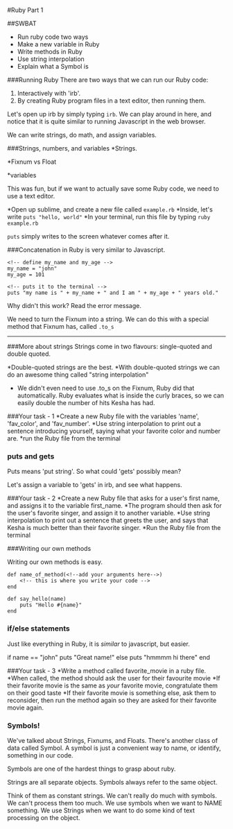 #Ruby Part 1

##SWBAT
- Run ruby code two ways
- Make a new variable in Ruby
- Write methods in Ruby
- Use string interpolation
- Explain what a Symbol is

###Running Ruby
There are two ways that we can run our Ruby code:
1) Interactively with 'irb'.
2) By creating Ruby program files in a text editor, then running them.

Let's open up irb by simply typing `irb`.
We can play around in here, and notice that it is quite similar to running Javascript in the web browser.

We can write strings, do math, and assign variables.

###Strings, numbers, and variables
*Strings. 
<!-- we can do fun things to strings that we can't do to other classes. E.g. upcase, downcase, swapcase, reverse -->

*Fixnum vs Float
<!-- Fixnum is an integer, Float is a decimal 
If we do arithmetic on two integer values (Fixnums), we get back an integer value (a Fixnum). If we mix a Fixnum and a Float, Ruby will automatically return the more general type, in this case, the floating point type.
-->

*variables 
<!-- we don't need the 'var' keyword. -->

This was fun, but if we want to actually save some Ruby code, we need to use a text editor. 


*Open up sublime, and create a new file called `example.rb`
*Inside, let's write `puts "hello, world"`
*In your terminal, run this file by typing `ruby example.rb`

`puts` simply writes to the screen whatever comes after it.


###Concatenation in Ruby is very similar to Javascript.
```
<!-- define my_name and my_age -->
my_name = "john"
my_age = 101

<!-- puts it to the terminal -->
puts "my name is " + my_name + " and I am " + my_age + " years old."
```

Why didn't this work? Read the error message. 

We need to turn the Fixnum into a string. We can do this with a special method that Fixnum has, called `.to_s`


***************

###More about strings
Strings come in two flavours: single-quoted and double quoted.

*Double-quoted strings are the best. 
*With double-quoted strings we can do an awesome thing called "string interpolation"
<!-- puts "John's favorite artist is #{singer}" 
	puts "She's had #{count} number ones in the US"
-->
* We didn't even need to use .to_s on the Fixnum, Ruby did that automatically. Ruby evaluates what is inside the curly braces, so we can easily double the number of hits Kesha has had. 


###Your task - 1
*Create a new Ruby file with the variables 'name', 'fav_color', and 'fav_number'.
*Use string interpolation to print out a sentence introducing yourself, saying what your favorite color and number are. 
*run the Ruby file from the terminal

### puts and gets
Puts means 'put string'. So what could 'gets' possibly mean?

Let's assign a variable to 'gets' in irb, and see what happens.

###Your task - 2
*Create a new Ruby file that asks for a user's first name, and assigns it to the variable first_name.
*The program should then ask for the user's favorite singer, and assign it to another variable.
*Use string interpolation to print out a sentence that greets the user, and says that Kesha is much better than their favorite singer.
*Run the Ruby file from the terminal


###Writing our own methods

Writing our own methods is easy. 
```
def name_of_method(<!--add your arguments here-->)
	<!-- this is where you write your code -->
end

def say_hello(name)
	puts "Hello #{name}"
end

```

### if/else statements
Just like everything in Ruby, it is _similar_ to javascript, but easier. 

if name == "john"
	puts "Great name!"
else 
	puts "hmmmm hi there"
end 

###Your task - 3
*Write a method called favorite_movie in a ruby file.
*When called, the method should ask the user for their favourite movie
*If their favorite movie is the same as _your_ favorite movie, congratulate them on their good taste
*If their favorite movie is something else, ask them to reconsider, then run the method again so they are asked for their favorite movie again.


<!-- Things to consider - what if the user types in the correct answer, but it is not capitalized? -->


### Symbols!
We've talked about Strings, Fixnums, and Floats. There's another class of data called Symbol. A symbol is just a convenient way to name, or identify, something in our code. 

Symbols are one of the hardest things to grasp about ruby. 

Strings are all separate objects. Symbols always refer to the same object. 

Think of them as constant strings. We can't really do much with symbols. We can't process them too much. We use symbols when we want to NAME something. We use Strings when we want to do some kind of text processing on the object.  






